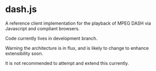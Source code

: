 dash.js
=======

A reference client implementation for the playback of MPEG DASH via Javascript and compliant browsers.

Code currently lives in development branch.

Warning the architecture is in flux, and is likely to change to enhance extensibility soon.

It is not recommended to attempt and extend this currently.
